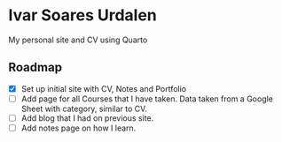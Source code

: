 # Ivar Soares Urdalen
My personal site and CV using Quarto

## Roadmap

- [x] Set up initial site with CV, Notes and Portfolio
- [ ] Add page for all Courses that I have taken. Data taken from a Google Sheet with category, similar to CV.
- [ ] Add blog that I had on previous site.
- [ ] Add notes page on how I learn.
